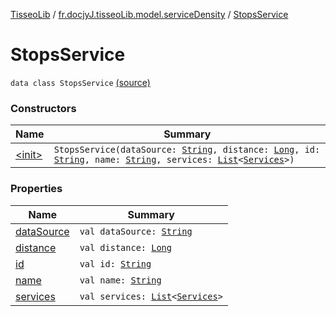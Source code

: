 [TisseoLib](../../index.md) / [fr.docjyJ.tisseoLib.model.serviceDensity](../index.md) / [StopsService](./index.md)

# StopsService

`data class StopsService` [(source)](https://github.com/docjyJ/TisseoLib/tree/master/src/main/kotlin/fr/docjyJ/tisseoLib/model/serviceDensity/StopsService.kt#L3)

### Constructors

| Name | Summary |
|---|---|
| [&lt;init&gt;](-init-.md) | `StopsService(dataSource: `[`String`](https://kotlinlang.org/api/latest/jvm/stdlib/kotlin/-string/index.html)`, distance: `[`Long`](https://kotlinlang.org/api/latest/jvm/stdlib/kotlin/-long/index.html)`, id: `[`String`](https://kotlinlang.org/api/latest/jvm/stdlib/kotlin/-string/index.html)`, name: `[`String`](https://kotlinlang.org/api/latest/jvm/stdlib/kotlin/-string/index.html)`, services: `[`List`](https://kotlinlang.org/api/latest/jvm/stdlib/kotlin.collections/-list/index.html)`<`[`Services`](../-services/index.md)`>)` |

### Properties

| Name | Summary |
|---|---|
| [dataSource](data-source.md) | `val dataSource: `[`String`](https://kotlinlang.org/api/latest/jvm/stdlib/kotlin/-string/index.html) |
| [distance](distance.md) | `val distance: `[`Long`](https://kotlinlang.org/api/latest/jvm/stdlib/kotlin/-long/index.html) |
| [id](id.md) | `val id: `[`String`](https://kotlinlang.org/api/latest/jvm/stdlib/kotlin/-string/index.html) |
| [name](name.md) | `val name: `[`String`](https://kotlinlang.org/api/latest/jvm/stdlib/kotlin/-string/index.html) |
| [services](services.md) | `val services: `[`List`](https://kotlinlang.org/api/latest/jvm/stdlib/kotlin.collections/-list/index.html)`<`[`Services`](../-services/index.md)`>` |
